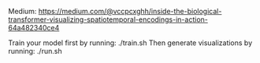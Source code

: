 Medium: https://medium.com/@vccpcxghh/inside-the-biological-transformer-visualizing-spatiotemporal-encodings-in-action-64a482340ce4

Train your model first by running: ./train.sh
Then generate visualizations by running: ./run.sh
